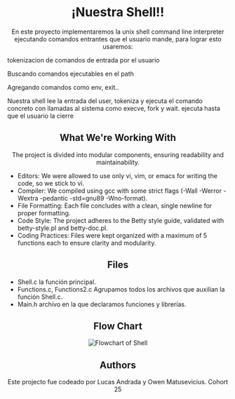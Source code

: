<h1  align="center">¡Nuestra Shell!!</h1>

<p align="center">En este proyecto implementaremos la unix shell command line interpreter ejecutando comandos entrantes que el usuario mande, para lograr esto usaremos:

tokenizacion de comandos de entrada por el usuario

Buscando comandos ejecutables en el path

Agregando comandos como env, exit..

Nuestra shell lee la entrada del user, tokeniza y ejecuta el comando concreto con llamadas al sistema como execve, fork y wait.
ejecuta hasta que el usuario la cierre</p>

<h2  align="center">What We're Working With</h2>
<p align="center">The project is divided into modular components, ensuring readability and maintainability.
<ul>
  <li>Editors: We were allowed to use only vi, vim, or emacs for writing the code, so we stick to vi.</li>
  <li>Compiler: We compiled using gcc with some strict flags (-Wall -Werror -Wextra -pedantic -std=gnu89 -Wno-format).</li>
  <li>File Formatting: Each file concludes with a clean, single newline for proper formatting.</li>
  <li>Code Style: The project adheres to the Betty style guide, validated with betty-style.pl and betty-doc.pl.</li>
  <li>Coding Practices: Files were kept organized with a maximum of 5 functions each to ensure clarity and modularity.</li>
</ul>
</p>

<h2  align="center">Files</h2>
<p align="center">
  <ul>
  <li>Shell.c la función principal.</li>
  <li>Functions.c, Functions2.c Agrupamos todos los archivos que auxilian la función Shell.c.</li>
  <li>Main.h  archivo en la que declaramos funciones y librerías.</li>
  </ul>
</p>

<h2  align="center">Flow Chart</h2>
<p align="center">
  <img src="https://i.imgur.com/MDyKfYl.png" alt="Flowchart of Shell" style="max-width: 100%; height: auto;">
</p>


<h2 align="center">Authors</h2>

<p align="center">Este projecto fue codeado por Lucas Andrada y Owen Matusevicius. Cohort 25 </p>
